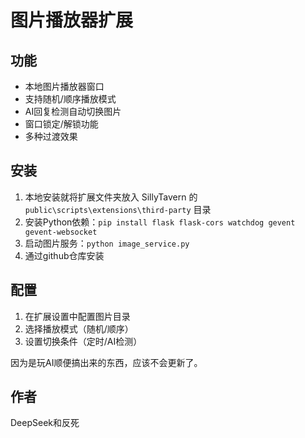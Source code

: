 # 图片播放器扩展

## 功能
- 本地图片播放器窗口
- 支持随机/顺序播放模式
- AI回复检测自动切换图片
- 窗口锁定/解锁功能
- 多种过渡效果

## 安装
1. 本地安装就将扩展文件夹放入 SillyTavern 的 `public\scripts\extensions\third-party` 目录
2. 安装Python依赖：`pip install flask flask-cors watchdog gevent gevent-websocket`
3. 启动图片服务：`python image_service.py`
4. 通过github仓库安装
## 配置
1. 在扩展设置中配置图片目录
2. 选择播放模式（随机/顺序）
3. 设置切换条件（定时/AI检测）

因为是玩AI顺便搞出来的东西，应该不会更新了。

## 作者
DeepSeek和反死
